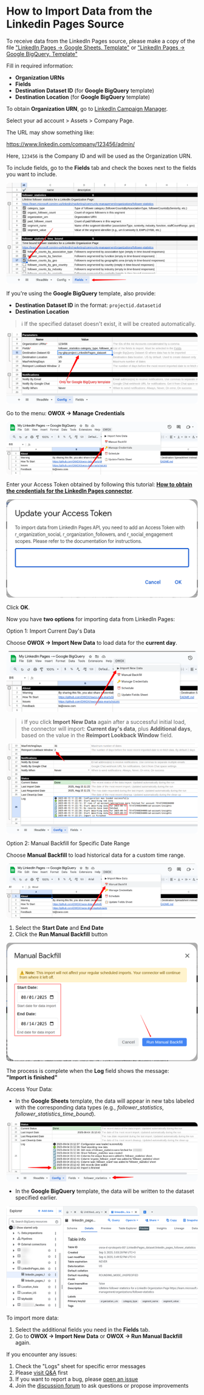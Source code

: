 # How to Import Data from the Linkedin Pages Source

To receive data from the LinkedIn Pages source, please make a copy of the file
["LinkedIn Pages → Google Sheets. Template"](https://docs.google.com/spreadsheets/d/1KgLiUiPfswvl-ZGRJnu937mKgRiYPJlbNxpmkzXo4-Q/copy) or
["LinkedIn Pages → Google BigQuery. Template"](https://docs.google.com/spreadsheets/d/1lFqSkdHjO2jTlHoi8QtmJNMCZK1YSaMKaSYmDI7LMKQ/copy)

Fill in required information:

- **Organization URNs**
- **Fields**
- **Destination Dataset ID** (for **Google BigQuery** template)
- **Destination Location** (for **Google BigQuery** template)

To obtain **Organization URN**, go to [LinkedIn Campaign Manager](https://www.linkedin.com/campaignmanager).

Select your ad account > Assets > Company Page.

The URL may show something like:

<https://www.linkedin.com/company/123456/admin/>

Here, `123456` is the Company ID and will be used as the Organization URN.

To include fields, go to the **Fields** tab and check the boxes next to the fields you want to include.

![LinkedIn Fields](res/linkedin_fields.png)

If you're using the **Google BigQuery** template, also provide:

- **Destination Dataset ID** in the format: `projectid.datasetid`
- **Destination Location**

> ℹ️ If the specified dataset doesn't exist, it will be created automatically.

![LinkedIn Dataset](res/linkedin_dataset.png)

Go to the menu: **OWOX → Manage Credentials**

![LinkedIn Credentials](res/linkedin_credentials.png)

Enter your Access Token obtained by following this tutorial: [**How to obtain the credentials for the LinkedIn Pages connector**](CREDENTIALS.md).

![LinkedIn Token](res/linkedin_token.png)

Click **OK**.

Now you have **two options** for importing data from LinkedIn Pages:

Option 1: Import Current Day's Data

Choose **OWOX → Import New Data** to load data for the **current day**.

![LinkedIn Import New Data](res/linkedin_newdata.png)

> ℹ️ If you click **Import New Data** again after a successful initial load,  
> the connector will import: **Current day's data**, plus **Additional days**, based on the value in the **Reimport Lookback Window** field.

![LinkedIn Reimport](res/linkedin_reimport.png)

Option 2: Manual Backfill for Specific Date Range

Choose **Manual Backfill** to load historical data for a custom time range.

![LinkedIn Backfill](res/linkedin_backfill.png)

1. Select the **Start Date** and **End Date**  
2. Click the **Run Manual Backfill** button

![LinkedIn Run Backfill](res/linkedin_runbackfill.png)

The process is complete when the **Log** field shows the message:  
**"Import is finished"**  

Access Your Data:

- In the **Google Sheets** template, the data will appear in new tabs labeled with the corresponding data types (e.g., *follower_statistics*, *follower_statistics_time_bound*).  

![LinkedIn Finished](res/linkedin_importsheets.png)

- In the **Google BigQuery** template, the data will be written to the dataset specified earlier.

![LinkedIn Finished](res/linkedin_pages_bq.png)

To import more data:

1. Select the additional fields you need in the **Fields** tab.
2. Go to **OWOX → Import New Data** or **OWOX → Run Manual Backfill** again.

If you encounter any issues:

1. Check the "Logs" sheet for specific error messages
2. Please [visit Q&A](https://github.com/OWOX/owox-data-marts/discussions/categories/q-a) first
3. If you want to report a bug, please [open an issue](https://github.com/OWOX/owox-data-marts/issues)
4. Join the [discussion forum](https://github.com/OWOX/owox-data-marts/discussions) to ask questions or propose improvements
